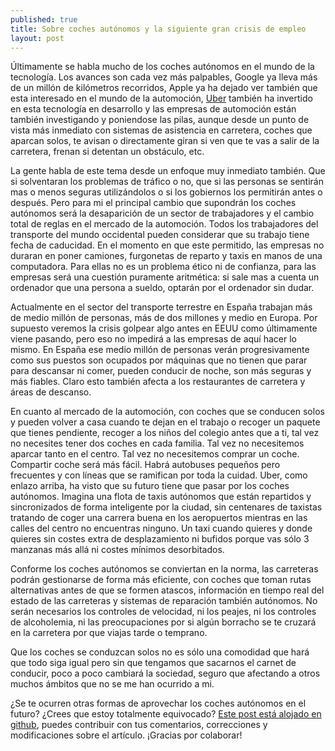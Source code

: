 ```yaml
---
published: true
title: Sobre coches autónomos y la siguiente gran crisis de empleo
layout: post
---
```

Últimamente se habla mucho de los coches autónomos en el mundo de la tecnología. Los avances son cada vez más palpables, Google ya lleva más de un millón de kilómetros recorridos, Apple ya ha dejado ver también que esta interesado en el mundo de la automoción, [Uber](http://www.theguardian.com/technology/2015/feb/03/are-driverless-cars-the-future-of-uber) también ha invertido en esta tecnología en desarrollo y las empresas de automoción están también investigando y poniendose las pilas, aunque desde un punto de vista más inmediato con sistemas de asistencia en carretera, coches que aparcan solos, te avisan o directamente giran si ven que te vas a salir de la carretera, frenan si detentan un obstáculo, etc.

La gente habla de este tema desde un enfoque muy inmediato también. Que si solventaran los problemas de tráfico o no, que si las personas se sentirán mas o menos seguras utilizándolos o si los gobiernos los permitirán antes o después. Pero para mi el principal cambio que supondrán los coches autónomos será la desaparición de un sector de trabajadores y el cambio total de reglas en el mercado de la automoción. Todos los trabajadores del transporte del mundo occidental pueden considerar que su trabajo tiene fecha de caducidad. En el momento en que este permitido, las empresas no duraran en poner camiones, furgonetas de reparto y taxis en manos de una computadora. Para ellas no es un problema ético ni de confianza, para las empresas será una cuestión puramente aritmética: si sale mas a cuenta un ordenador que una persona a sueldo, optarán por el ordenador sin dudar.

Actualmente en el sector del transporte terrestre en España trabajan más de medio millón de personas, más de dos millones y medio en Europa. Por supuesto veremos la crisis golpear algo antes en EEUU como últimamente viene pasando, pero eso no impedirá a las empresas de aquí hacer lo mismo. En España ese medio millón de personas verán progresivamente como sus puestos son ocupados por máquinas que no tienen que parar para descansar ni comer, pueden conducir de noche, son más seguras y más fiables. Claro esto también afecta a los restaurantes de carretera y áreas de descanso.

En cuanto al mercado de la automoción, con coches que se conducen solos y pueden volver a casa cuando te dejan en el trabajo o recoger un paquete que tienes pendiente, recoger a los niños del colegio antes que a ti, tal vez no necesites tener dos coches en cada familia. Tal vez no necesitemos aparcar tanto en el centro. Tal vez no necesitemos comprar un coche. Compartir coche será más fácil. Habrá autobuses pequeños pero frecuentes y con líneas que se ramifican por toda la cuidad. Uber, como enlazo arriba, ha visto que su futuro tiene que pasar por los coches autónomos. Imagina una flota de taxis autónomos que están repartidos y sincronizados de forma inteligente por la ciudad, sin centenares de taxistas tratando de coger una carrera buena en los aeropuertos mientras en las calles del centro no encuentras ninguno. Un taxi cuando quieres y donde quieres sin costes extra de desplazamiento ni bufidos porque vas sólo 3 manzanas más allá ni costes mínimos desorbitados.

Conforme los coches autónomos se conviertan en la norma, las carreteras podrán gestionarse de forma más eficiente, con coches que toman rutas alternativas antes de que se formen atascos, información en tiempo real del estado de las carreteras y sistemas de reparación también autónomos. No serán necesarios los controles de velocidad, ni los peajes, ni los controles de alcoholemia, ni las preocupaciones por si algún borracho se te cruzará en la carretera por que viajas tarde o temprano.  

Que los coches se conduzcan solos no es sólo una comodidad que hará que todo siga igual pero sin que tengamos que sacarnos el carnet de conducir, poco a poco cambiará la sociedad, seguro que afectando a otros muchos ámbitos que no se me han ocurrido a mi.

¿Se te ocurren otras formas de aprovechar los coches autónomos en el futuro? ¿Crees que estoy totalmente equivocado? [Este post está alojado en github](https://github.com/juanmirod/juanmirod.github.io/blob/master/_posts/2015-10-16-sobre-coches-aut-nomos-y-la-siguiente-gran-crisis-de-empleo.markdown), puedes contribuir con tus comentarios, correcciones y modificaciones sobre el artículo. ¡Gracias por colaborar!